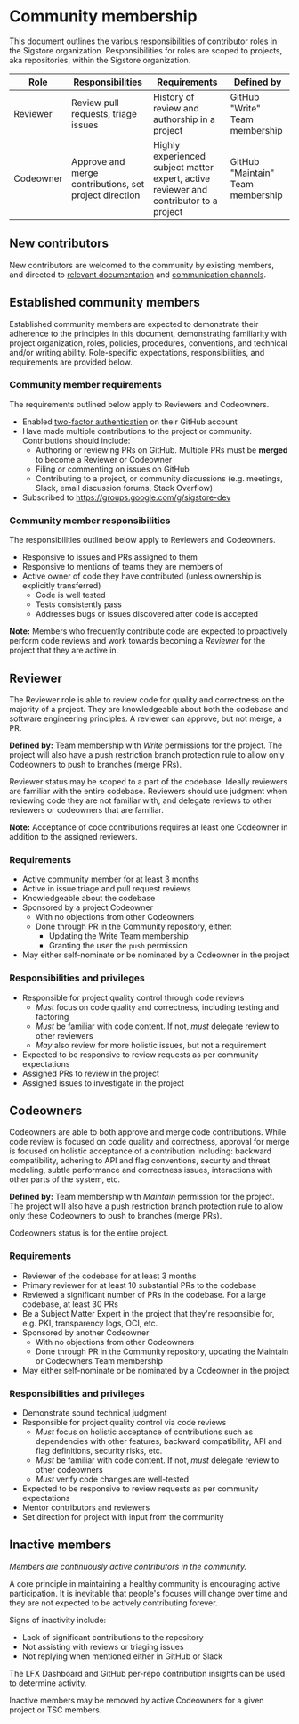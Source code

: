 # Community membership

This document outlines the various responsibilities of contributor roles in
the Sigstore organization.
Responsibilities for roles are scoped to projects, aka repositories, within the Sigstore organization.

| Role | Responsibilities | Requirements | Defined by |
| -----| ---------------- | ------------ | -------|
| Reviewer | Review pull requests, triage issues | History of review and authorship in a project | GitHub "Write" Team membership |
| Codeowner | Approve and merge contributions, set project direction | Highly experienced subject matter expert, active reviewer and contributor to a project | GitHub "Maintain" Team membership |

## New contributors

New contributors are welcomed to the community by existing members,
and directed to [relevant documentation](https://docs.sigstore.dev)
and [communication channels](https://join.slack.com/t/sigstore/shared_invite/zt-1z7jzpemb-xEKSUtpgDFXpIEMwMYZQKQ).

## Established community members

Established community members are expected to demonstrate their adherence to the
principles in this document, demonstrating familiarity with project organization,
roles, policies, procedures, conventions, and technical and/or writing ability.
Role-specific expectations, responsibilities, and requirements are provided
below.

### Community member requirements

The requirements outlined below apply to Reviewers and Codeowners.

- Enabled [two-factor authentication](https://docs.github.com/en/authentication/securing-your-account-with-two-factor-authentication-2fa/about-two-factor-authentication) on their GitHub account
- Have made multiple contributions to the project or community.  Contributions should include:
    - Authoring or reviewing PRs on GitHub. Multiple PRs must be **merged** to become a Reviewer or Codeowner
    - Filing or commenting on issues on GitHub
    - Contributing to a project, or community discussions (e.g. meetings, Slack, email discussion
      forums, Stack Overflow)
- Subscribed to https://groups.google.com/g/sigstore-dev

### Community member responsibilities

The responsibilities outlined below apply to Reviewers and Codeowners.

- Responsive to issues and PRs assigned to them
- Responsive to mentions of teams they are members of
- Active owner of code they have contributed (unless ownership is explicitly transferred)
  - Code is well tested
  - Tests consistently pass
  - Addresses bugs or issues discovered after code is accepted

**Note:** Members who frequently contribute code are expected to proactively
perform code reviews and work towards becoming a *Reviewer* for the
project that they are active in.

## Reviewer

The Reviewer role is able to review code for quality and correctness on the majority of a
project. They are knowledgeable about both the codebase and software
engineering principles. A reviewer can approve, but not merge, a PR.

**Defined by:** Team membership with *Write* permissions for the project. The project
will also have a push restriction branch protection rule to allow only Codeowners
to push to branches (merge PRs).

Reviewer status may be scoped to a part of the codebase. Ideally reviewers are familiar
with the entire codebase. Reviewers should use judgment when reviewing code they are not
familiar with, and delegate reviews to other reviewers or codeowners that are familiar.

**Note:** Acceptance of code contributions requires at least one Codeowner in
addition to the assigned reviewers.

### Requirements

- Active community member for at least 3 months
- Active in issue triage and pull request reviews
- Knowledgeable about the codebase
- Sponsored by a project Codeowner
  - With no objections from other Codeowners
  - Done through PR in the Community repository, either:
    - Updating the Write Team membership
    - Granting the user the `push` permission
- May either self-nominate or be nominated by a Codeowner in the project

### Responsibilities and privileges

- Responsible for project quality control through code reviews
  - *Must* focus on code quality and correctness, including testing and factoring
  - *Must* be familiar with code content. If not, *must* delegate review to other reviewers
  - *May* also review for more holistic issues, but not a requirement
- Expected to be responsive to review requests as per community expectations
- Assigned PRs to review in the project
- Assigned issues to investigate in the project

## Codeowners

Codeowners are able to both approve and merge code contributions. While
code review is focused on code quality and correctness, approval for merge is focused on
holistic acceptance of a contribution including: backward compatibility,
adhering to API and flag conventions, security and threat modeling, subtle performance and
correctness issues, interactions with other parts of the system, etc.

**Defined by:** Team membership with *Maintain* permission for the project. The project will
also have a push restriction branch protection rule to allow only these Codeowners
to push to branches (merge PRs).

Codeowners status is for the entire project.

### Requirements

- Reviewer of the codebase for at least 3 months
- Primary reviewer for at least 10 substantial PRs to the codebase
- Reviewed a significant number of PRs in the codebase. For a large codebase, at least 30 PRs
- Be a Subject Matter Expert in the project that they're responsible for, e.g. PKI, transparency logs, OCI, etc.
- Sponsored by another Codeowner
  - With no objections from other Codeowners
  - Done through PR in the Community repository, updating the Maintain or Codeowners Team membership
- May either self-nominate or be nominated by a Codeowner in the project

### Responsibilities and privileges

- Demonstrate sound technical judgment
- Responsible for project quality control via code reviews
  - *Must* focus on holistic acceptance of contributions such as dependencies with other features, backward
    compatibility, API and flag definitions, security risks, etc.
  - *Must* be familiar with code content. If not, *must* delegate review to other codeowners
  - *Must* verify code changes are well-tested
- Expected to be responsive to review requests as per community expectations
- Mentor contributors and reviewers
- Set direction for project with input from the community

## Inactive members

_Members are continuously active contributors in the community._

A core principle in maintaining a healthy community is encouraging active
participation. It is inevitable that people's focuses will change over time and
they are not expected to be actively contributing forever.

Signs of inactivity include:

- Lack of significant contributions to the repository
- Not assisting with reviews or triaging issues
- Not replying when mentioned either in GitHub or Slack 

The LFX Dashboard and GitHub per-repo contribution insights can be used to determine activity.

Inactive members may be removed by active Codeowners for a given project or TSC members.
